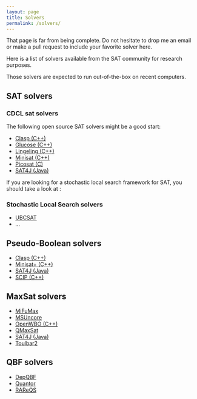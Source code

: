 ```yaml
---
layout: page
title: Solvers
permalink: /solvers/
---
```


<p class="alert alert-info">That page is far from being complete. Do not hesitate to drop me an email or make a pull request to include your favorite solver here. </p>

Here is a list of solvers available from the SAT community for research purposes.

Those solvers are expected to run out-of-the-box on recent computers.

## SAT solvers

### CDCL sat solvers

The following open source SAT solvers might be a good start:

* [Clasp (C++)](http://potassco.sourceforge.net)
* [Glucose (C++)](http://www.labri.fr/perso/lsimon/glucose/)
* [Lingeling (C++)](http://fmv.jku.at/lingeling/)
* [Minisat (C++)](http://www.minisat.se/)
* [Picosat (C)](http://fmv.jku.at/picosat/)
* [SAT4J (Java)](http://www.sat4j.org/)

If you are looking for a stochastic local search framework for SAT, you should take a look at :

### Stochastic Local Search solvers

* [UBCSAT](http://ubcsat.dtompkins.com/)
* ...


## Pseudo-Boolean solvers

* [Clasp (C++)](http://potassco.sourceforge.net)
* [Minisat+ (C++)](https://github.com/niklasso/minisatp)
* [SAT4J (Java)](http://www.sat4j.org/)
* [SCIP (C++)](http://scip.zib.de)

## MaxSat solvers

* [MiFuMax](http://sat.inesc-id.pt/~mikolas/sw/mifumax/)
* [MSUncore](http://logos.ucd.ie/web/doku.php?id=msuncore)
* [OpenWBO (C++)](http://sat.inesc-id.pt/open-wbo/)
* [QMaxSat](https://sites.google.com/site/qmaxsat/)
* [SAT4J (Java)](http://www.sat4j.org/)
* [Toulbar2](https://mulcyber.toulouse.inra.fr/projects/toulbar2/)

## QBF solvers

* [DepQBF](http://lonsing.github.io/depqbf/)
* [Quantor](http://fmv.jku.at/quantor/)
* [RAReQS](http://sat.inesc-id.pt/~mikolas/sw/areqs/)
